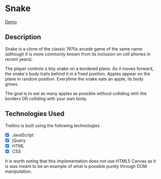 # Snake

[Demo][sitelink]

[sitelink]: http://nickarora.github.io/snake/

## Description
Snake is a clone of the classic 1970s arcade game of the same name (although it is more commonly known from its inclusion on cell phones in recent years).

The player controls a tiny snake on a bordered plane.  As it moves forward, the snake's body trails behind it in a fixed position.  Apples appear on the plane in random position.  Everytime the snake eats an apple, its body grows.  

The goal is to eat as many apples as possible without colliding wtih the borders OR colliding with your own body.

## Technologies Used

Trellino is built using the following technologies
- [X] JavaScript
- [X] jQuery
- [X] HTML
- [X] CSS

It is worth noting that this implementation does not use HTML5 Canvas as it is was meant to be an example of what is possible purely through DOM manipulation.